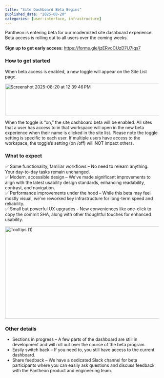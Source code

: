 ```yaml
---
title: "Site Dashboard Beta Begins"
published_date: "2025-08-20"
categories: [user-interface, infrastructure]
---
```


Pantheon is entering beta for our modernized site dashboard experience.
Beta access is rolling out to all users over the coming weeks. <br><br>
**Sign up to get early access:** https://forms.gle/jzERvoCUzD7U7iqs7

### How to get started

When beta access is enabled, a new toggle will appear on the Site List page.

<img width="901" height="104" alt="Screenshot 2025-08-20 at 12 39 46 PM" src="https://github.com/user-attachments/assets/11a931d3-663a-42a0-8b51-e40dfd317b72" />


When the toggle is “on,” the site dashboard beta will be enabled. All sites that a user has access to in that workspace will open in the new beta experience when their name is clicked in the site list. 
Please note the toggle setting is specific to each user. If multiple users have access to the workspace, the toggle’s setting (on /off) will NOT impact others. 

### What to expect <br>

✅ Same functionality, familiar workflows – No need to relearn anything. Your day-to-day tasks remain unchanged. <br>
✅ Modern, accessible design – We’ve made significant improvements to align with the latest usability design standards, enhancing readability, contrast, and navigation. <br>
✅ Performance improvements under the hood – While this beta may feel mostly visual, we’ve reworked key infrastructure for long-term speed and reliability. <br>
✅ Small but powerful UX upgrades – New conveniences like one-click to copy the commit SHA, along with other thoughtful touches for enhanced usability.

<img width="580" height="302" alt="Tooltips (1)" src="https://github.com/user-attachments/assets/60d75b9f-641a-41e2-9021-52fb6ccd21a7" />


### Other details <br>
* Sections in progress – A few parts of the dashboard are still in development and will roll out over the course of the beta program. <br>
* Easily switch back – If you need to, you still have access to the current dashboard. <br>
* Share feedback – We have a dedicated Slack channel for beta participants where you can easily ask questions and discuss feedback with the Pantheon product and engineering team.

